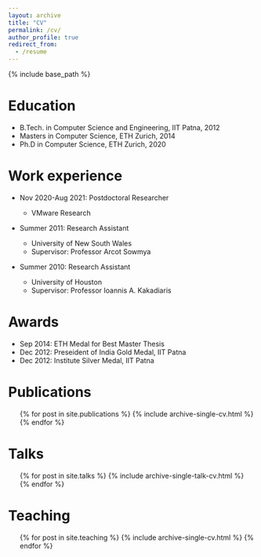 ```yaml
---
layout: archive
title: "CV"
permalink: /cv/
author_profile: true
redirect_from:
  - /resume
---
```


{% include base_path %}

Education
======
* B.Tech. in Computer Science and Engineering, IIT Patna, 2012
* Masters in Computer Science, ETH Zurich, 2014
* Ph.D in Computer Science, ETH Zurich, 2020

Work experience
======
* Nov 2020-Aug 2021: Postdoctoral Researcher
  * VMware Research
* Summer 2011: Research Assistant
  * University of New South Wales
  * Supervisor: Professor Arcot Sowmya

* Summer 2010: Research Assistant
  * University of Houston
  * Supervisor: Professor Ioannis A. Kakadiaris
  
Awards
=======
* Sep 2014: ETH Medal for Best Master Thesis
* Dec 2012: Preseident of India Gold Medal, IIT Patna
* Dec 2012: Institute Silver Medal, IIT Patna

Publications
======
  <ul>{% for post in site.publications %}
    {% include archive-single-cv.html %}
  {% endfor %}</ul>
  
Talks
======
  <ul>{% for post in site.talks %}
    {% include archive-single-talk-cv.html %}
  {% endfor %}</ul>
  
Teaching
======
  <ul>{% for post in site.teaching %}
    {% include archive-single-cv.html %}
  {% endfor %}</ul>
  
